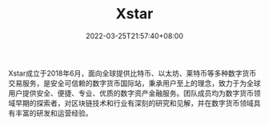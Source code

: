 ﻿---
weight: 
title: "Xstar"
description: "Xstar成立于2018年6月，面向全…"
date: 2022-03-25T21:57:40+08:00
lastmod: 2022-03-25T16:45:40+08:00
draft: false
authors: ["Metabd"]
featuredImage: "xstar.webp"
link: ""
tags: ["交易所","Xstar"]
categories: ["navigation"]
navigation: ["交易所"]
lightgallery: true
toc: true
pinned: false
recommend: false
recommend1: false
---
Xstar成立于2018年6月，面向全球提供比特币、以太坊、莱特币等多种数字货币交易服务，是安全可信赖的数字货币国际站，秉承用户至上的理念，致力于为全球用户提供安全、便捷、专业、优质的数字资产金融服务。团队成员均为数字货币领域早期的探索者，对区块链技术和行业有深刻的研究和见解，并在数字货币领域具有丰富的研发和运营经验。
